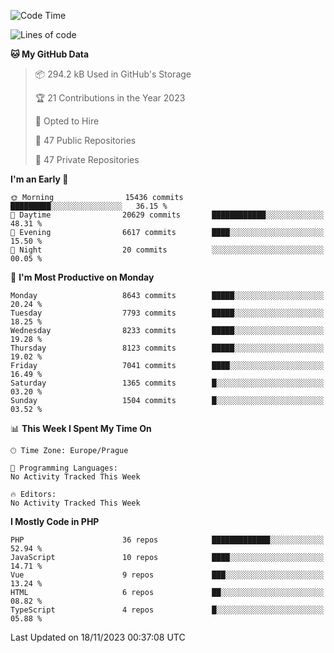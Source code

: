 <!--START_SECTION:waka-->
![Code Time](http://img.shields.io/badge/Code%20Time-1%2C583%20hrs%2058%20mins-blue)

![Lines of code](https://img.shields.io/badge/From%20Hello%20World%20I%27ve%20Written-13.7%20million%20lines%20of%20code-blue)

**🐱 My GitHub Data** 

> 📦 294.2 kB Used in GitHub's Storage 
 > 
> 🏆 21 Contributions in the Year 2023
 > 
> 💼 Opted to Hire
 > 
> 📜 47 Public Repositories 
 > 
> 🔑 47 Private Repositories 
 > 
**I'm an Early 🐤** 

```text
🌞 Morning                15436 commits       █████████░░░░░░░░░░░░░░░░   36.15 % 
🌆 Daytime                20629 commits       ████████████░░░░░░░░░░░░░   48.31 % 
🌃 Evening                6617 commits        ████░░░░░░░░░░░░░░░░░░░░░   15.50 % 
🌙 Night                  20 commits          ░░░░░░░░░░░░░░░░░░░░░░░░░   00.05 % 
```
📅 **I'm Most Productive on Monday** 

```text
Monday                   8643 commits        █████░░░░░░░░░░░░░░░░░░░░   20.24 % 
Tuesday                  7793 commits        █████░░░░░░░░░░░░░░░░░░░░   18.25 % 
Wednesday                8233 commits        █████░░░░░░░░░░░░░░░░░░░░   19.28 % 
Thursday                 8123 commits        █████░░░░░░░░░░░░░░░░░░░░   19.02 % 
Friday                   7041 commits        ████░░░░░░░░░░░░░░░░░░░░░   16.49 % 
Saturday                 1365 commits        █░░░░░░░░░░░░░░░░░░░░░░░░   03.20 % 
Sunday                   1504 commits        █░░░░░░░░░░░░░░░░░░░░░░░░   03.52 % 
```


📊 **This Week I Spent My Time On** 

```text
🕑︎ Time Zone: Europe/Prague

💬 Programming Languages: 
No Activity Tracked This Week

🔥 Editors: 
No Activity Tracked This Week
```

**I Mostly Code in PHP** 

```text
PHP                      36 repos            █████████████░░░░░░░░░░░░   52.94 % 
JavaScript               10 repos            ████░░░░░░░░░░░░░░░░░░░░░   14.71 % 
Vue                      9 repos             ███░░░░░░░░░░░░░░░░░░░░░░   13.24 % 
HTML                     6 repos             ██░░░░░░░░░░░░░░░░░░░░░░░   08.82 % 
TypeScript               4 repos             █░░░░░░░░░░░░░░░░░░░░░░░░   05.88 % 
```




 Last Updated on 18/11/2023 00:37:08 UTC
<!--END_SECTION:waka-->
<!--
**AlexKratky/AlexKratky** is a ✨ _special_ ✨ repository because its `README.md` (this file) appears on your GitHub profile.

Here are some ideas to get you started:

- 🔭 I’m currently working on ...
- 🌱 I’m currently learning ...
- 👯 I’m looking to collaborate on ...
- 🤔 I’m looking for help with ...
- 💬 Ask me about ...
- 📫 How to reach me: ...
- 😄 Pronouns: ...
- ⚡ Fun fact: ...
-->
